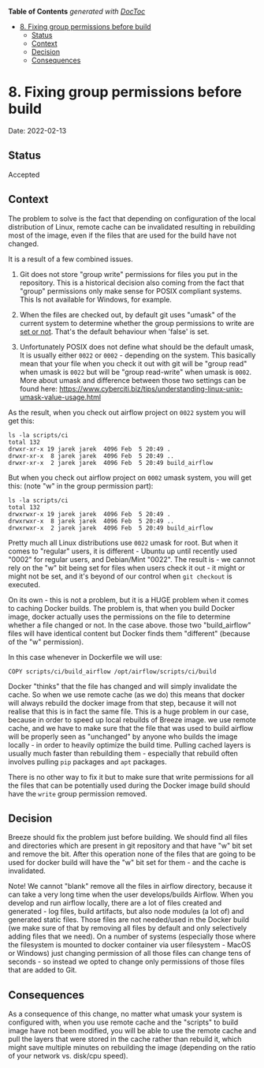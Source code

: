<!--
 Licensed to the Apache Software Foundation (ASF) under one
 or more contributor license agreements.  See the NOTICE file
 distributed with this work for additional information
 regarding copyright ownership.  The ASF licenses this file
 to you under the Apache License, Version 2.0 (the
 "License"); you may not use this file except in compliance
 with the License.  You may obtain a copy of the License at

   http://www.apache.org/licenses/LICENSE-2.0

 Unless required by applicable law or agreed to in writing,
 software distributed under the License is distributed on an
 "AS IS" BASIS, WITHOUT WARRANTIES OR CONDITIONS OF ANY
 KIND, either express or implied.  See the License for the
 specific language governing permissions and limitations
 under the License.
 -->

<!-- START doctoc generated TOC please keep comment here to allow auto update -->
<!-- DON'T EDIT THIS SECTION, INSTEAD RE-RUN doctoc TO UPDATE -->
**Table of Contents**  *generated with [DocToc](https://github.com/thlorenz/doctoc)*

- [8. Fixing group permissions before build](#8-fixing-group-permissions-before-build)
  - [Status](#status)
  - [Context](#context)
  - [Decision](#decision)
  - [Consequences](#consequences)

<!-- END doctoc generated TOC please keep comment here to allow auto update -->

# 8. Fixing group permissions before build

Date: 2022-02-13

## Status

Accepted

## Context

The problem to solve is the fact that depending on configuration of the local
distribution of Linux, remote cache can be invalidated resulting in
rebuilding most of the image, even if the files that are used for the
build have not changed.


It is a result of a few combined issues.

1) Git does not store "group write" permissions for files you put in the
   repository. This is a historical decision also coming from the fact that
   "group" permissions only make sense for POSIX compliant systems. This
   Is not available for Windows, for example.

3) When the files are checked out, by default git uses "umask" of the current
   system to determine whether the group permissions to write are
   [set or not](https://git-scm.com/docs/git-config#Documentation/git-config.txt-coresharedRepository).
   That's the default behaviour when 'false' is set.

4) Unfortunately POSIX does not define what should be the default umask, It
   is usually either `0022` or `0002` - depending on the system. This basically
   mean that your file when you check it out with git will be "group read" when
   umask is `0022` but will be "group read-write" when umask is `0002`. More about
   umask and difference between those two settings can be found here:
   https://www.cyberciti.biz/tips/understanding-linux-unix-umask-value-usage.html


As the result, when you check out airflow project on `0022` system you will get this:


```
ls -la scripts/ci
total 132
drwxr-xr-x 19 jarek jarek  4096 Feb  5 20:49 .
drwxr-xr-x  8 jarek jarek  4096 Feb  5 20:49 ..
drwxr-xr-x  2 jarek jarek  4096 Feb  5 20:49 build_airflow
```

But when you check out airflow project on `0002` umask system, you will get
this: (note "w" in the group permission part):

```
ls -la scripts/ci
total 132
drwxrwxr-x 19 jarek jarek  4096 Feb  5 20:49 .
drwxrwxr-x  8 jarek jarek  4096 Feb  5 20:49 ..
drwxrwxr-x  2 jarek jarek  4096 Feb  5 20:49 build_airflow
```

Pretty much all Linux distributions use `0022` umask for root. But when it
comes to "regular" users, it is different - Ubuntu  up until recently used
"0002" for regular users, and Debian/Mint "0022". The result is - we cannot
rely on the "w" bit being set for files when users check it out - it might or
might not be set, and it's beyond of our control when `git checkout` is
executed.

On its own - this is not a problem, but it is a HUGE problem when it comes to
caching Docker builds. The problem is, that when you build Docker image, docker
actually uses the permissions on the file to determine whether a file changed
or not. In the case above. those two "build_airflow" files will have identical
content but Docker finds them "different"  (because of the "w" permission).

In this case whenever in Dockerfile we will use:

```
COPY scripts/ci/build_airflow /opt/airflow/scripts/ci/build
```

Docker "thinks" that the file has changed and will simply invalidate the cache.
So when we use remote cache (as we do) this means that docker will always
rebuild the docker image from that step, because it will not realise that this
is in fact the same file.  This is a huge problem in our case, because in order
to speed up local rebuilds of Breeze image. we use remote cache, and we have to
make sure that the file that was used to build airflow will be properly seen as
"unchanged" by anyone who builds the image locally - in order to heavily
optimize the build time. Pulling cached layers is usually much faster than
rebuilding them - especially that rebuild often involves pulling `pip` packages
and `apt` packages.

There is no other way to fix it but to make sure that write permissions for
all the files that can be potentially used during the Docker image build should
have the `write` group permission removed.

## Decision

Breeze should fix the problem just before building. We should find all files
and directories which are present in git repository and that have "w" bit set
and remove the bit. After this operation none of the files that are going to be
used for docker build will have the "w" bit set for them - and the cache is
invalidated.

Note! We cannot "blank" remove all the files in airflow directory, because
it can take a very long time when the user develops/builds Airflow. When you
develop  and run airflow locally, there are a lot of files created and
generated -  log files, build artifacts, but also node modules (a lot of) and
generated static files. Those files are not needed/used in the Docker build
(we make sure of that by removing all files by default and only selectively
adding files that we need). On a number of systems (especially those where
the filesystem is mounted to docker container via user filesystem - MacOS
or Windows) just changing permission of all those files can change tens of
seconds - so instead we opted to change only permissions of those files
that are added to Git.

## Consequences

As a consequence of this change, no matter what umask your system is configured
with, when you use remote cache and the "scripts" to build image have not been
modified, you will be able to use the remote cache and pull the layers that
were stored in the cache rather than rebuild it, which might save multiple minutes
on rebuilding the image (depending on the ratio of your network vs. disk/cpu
speed).
